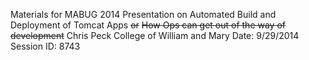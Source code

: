 Materials for MABUG 2014 Presentation on
Automated Build and Deployment of Tomcat Apps
~~or~~
~~How Ops can get out of the way of development~~
Chris Peck
College of William and Mary
Date: 9/29/2014
Session ID: 8743



